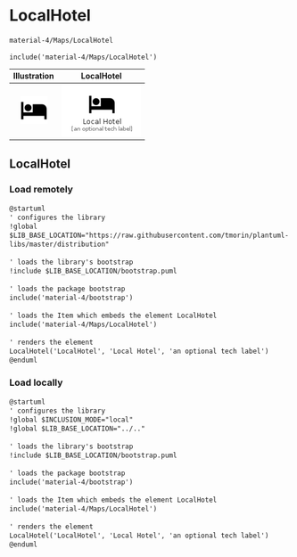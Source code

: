 # LocalHotel


```text
material-4/Maps/LocalHotel
```

```text
include('material-4/Maps/LocalHotel')
```



| Illustration | LocalHotel |
| :---: | :---: |
| ![illustration for Illustration](../../material-4/Maps/LocalHotel.png) | ![illustration for LocalHotel](../../material-4/Maps/LocalHotel.Local.png) |




## LocalHotel

### Load remotely
```plantuml
@startuml
' configures the library
!global $LIB_BASE_LOCATION="https://raw.githubusercontent.com/tmorin/plantuml-libs/master/distribution"

' loads the library's bootstrap
!include $LIB_BASE_LOCATION/bootstrap.puml

' loads the package bootstrap
include('material-4/bootstrap')

' loads the Item which embeds the element LocalHotel
include('material-4/Maps/LocalHotel')

' renders the element
LocalHotel('LocalHotel', 'Local Hotel', 'an optional tech label')
@enduml
```

### Load locally
```plantuml
@startuml
' configures the library
!global $INCLUSION_MODE="local"
!global $LIB_BASE_LOCATION="../.."

' loads the library's bootstrap
!include $LIB_BASE_LOCATION/bootstrap.puml

' loads the package bootstrap
include('material-4/bootstrap')

' loads the Item which embeds the element LocalHotel
include('material-4/Maps/LocalHotel')

' renders the element
LocalHotel('LocalHotel', 'Local Hotel', 'an optional tech label')
@enduml
```

